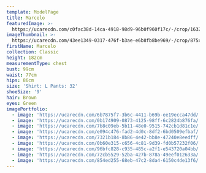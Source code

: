 ```yaml
---
template: ModelPage
title: Marcelo
featuredImage: >-
  https://ucarecdn.com/c0fac38d-14ca-4918-98d9-96b0f960f17c/-/crop/1632x927/0,84/-/preview/
imageThumbnail: >-
  https://ucarecdn.com/43ee1349-0317-476f-b3ae-e6b8fb8be969/-/crop/875x1244/356,26/-/preview/
firstName: Marcelo
collection: Classic
height: 182cm
measurementType: chest
bust: 99cm
waist: 77cm
hips: 86cm
size: 'Shirt: L Pants: 32'
shoeSize: '9'
hair: Brown
eyes: Green
imagePortfolio:
  - image: 'https://ucarecdn.com/6b7875f7-3b6c-4411-b69b-ee19ecca47dd/'
  - image: 'https://ucarecdn.com/0b174909-0873-4125-98ff-6c2824b876fa/'
  - image: 'https://ucarecdn.com/7b8c09eb-5b11-48e0-9515-742cb1d81c1e/'
  - image: 'https://ucarecdn.com/e094c476-fad2-4d0c-8df2-6bd0509efbaf/'
  - image: 'https://ucarecdn.com/7321b184-8b86-4e42-bb8e-47240e8eedff/'
  - image: 'https://ucarecdn.com/0b60e315-c656-4c81-9d39-fd0b57232f06/'
  - image: 'https://ucarecdn.com/96bfc828-c935-485c-a2f1-e543720a04bb/'
  - image: 'https://ucarecdn.com/72cb5529-52ba-427b-878a-49eef012633a/'
  - image: 'https://ucarecdn.com/854ed255-68eb-47c2-8da4-6150c4de13f6/'
---
```


